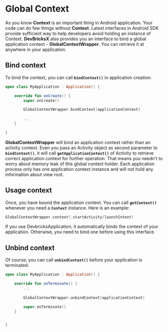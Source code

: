 # Global Context
As you know **Context** is an important thing in Android application. Your code can do few things without **Context**. Latest interfaces in Android SDK prvoide sufficient way to help developers avoid holding an instance of Context. **DevBricksX** also provides you an interface to bind a global application context - **GlobalContextWrapper**. You can retrieve it at anywhere in your application. 

## Bind context

To bind the context, you can call **`bindContext()`** in application creation:

```kotlin
open class MyApplication : Application() {

    override fun onCreate() {
        super.onCreate()

        GlobalContextWrapper.bindContext(applicationContext)
        
        ...
    }

}
```
**GlobalContextWrapper** will bind an application context rather than an activity context. Even you pass an Activity object as second parameter to **`bindContext()`**, it will call **`getApplicationContext()`** of Activity to retrieve correct application context for further operation. That means you needn't to worry about memory leak of this global context holder. Each application process only has one application context instance and will not hold any information about view root.

## Usage context
Once, you have bound the application context. You can call **`getContext()`** whenever you need a **`Context`** instance. Here is an example:

```kotlin
GlobalContextWrapper.context?.startActivity(launchIntent)
```
If you use DevbricksApplication, it automatically binds the context of your application. Otherwise, you need to bind one before using this interface.


## Unbind context

Of course, you can call **`unbindContext()`** before your application is terminated.

```kotlin
open class MyApplication : Application() {

    override fun onTerminate() {
        ...
    
        GlobalContextWrapper.unbindContext(applicationContext)

        super.onTerminate()
    }


}
```
